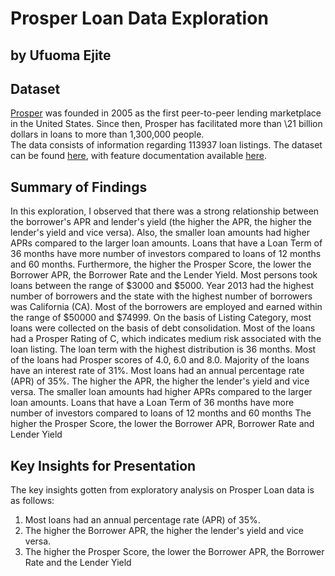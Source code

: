 # Prosper Loan Data Exploration
## by Ufuoma Ejite


## Dataset

[Prosper](https://www.prosper.com/) was founded in 2005 as the first peer-to-peer lending marketplace in the United States. Since then, Prosper has facilitated more than \\21 billion dollars in loans to more than 1,300,000 people. <br />
The data consists of information regarding 113937 loan listings. The dataset can be found [here](https://s3.amazonaws.com/udacity-hosted-downloads/ud651/prosperLoanData.csv),
with feature documentation available [here](https://docs.google.com/spreadsheets/d/1gDyi_L4UvIrLTEC6Wri5nbaMmkGmLQBk-Yx3z0XDEtI/edit#gid=0).


## Summary of Findings

In this exploration, I observed that there was a strong relationship between the
borrower's APR and lender's yield (the higher the APR, the higher the lender's 
yield and vice versa). Also, the smaller loan amounts had higher APRs compared 
to the larger loan amounts. Loans that have a Loan Term of 36 months have more 
number of investors compared to loans of 12 months and 60 months.
Furthermore, the higher the Prosper Score, the lower the Borrower APR, the
Borrower Rate and the Lender Yield.
Most persons took loans between the range of $3000 and $5000. Year 2013 had the 
highest number of borrowers and the state with the highest number of borrowers was California (CA).
Most of the borrowers are employed and earned within the range of $50000 and $74999. 
On the basis of Listing Category, most loans were collected on the basis of 
debt consolidation. Most of the loans had a Prosper Rating of C, which indicates 
medium risk associated with the loan listing.
The loan term with the highest distribution is 36 months. Most of the loans had Prosper scores of 
4.0, 6.0 and 8.0. 
Majority of the loans have an interest rate of 31%. Most loans had an annual percentage rate (APR) of 35%.
The higher the APR, the higher the lender's yield and vice versa. The smaller loan amounts had higher APRs compared to the larger loan amounts. Loans that have a Loan Term of 36 months have more number of investors 
compared to loans of 12 months and 60 months
The higher the Prosper Score, the lower the Borrower APR, Borrower Rate and Lender Yield


## Key Insights for Presentation

The key insights gotten from exploratory analysis on Prosper Loan data is as follows: <br>
1. Most loans had an annual percentage rate (APR) of 35%.
2. The higher the Borrower APR, the higher the lender's yield and vice versa.
3. The higher the Prosper Score, the lower the Borrower APR, the Borrower Rate and the Lender Yield